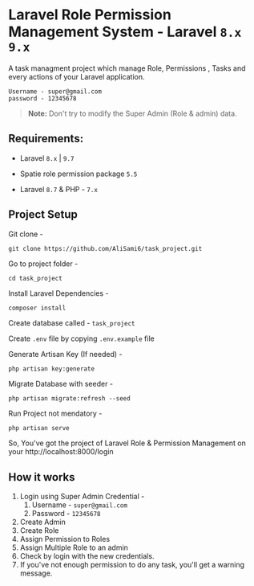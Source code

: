 # Laravel Role Permission Management System - Laravel `8.x` `9.x`

A task  managment project which manage Role, Permissions , Tasks and every actions of your Laravel application. 

```
Username - super@gmail.com
password - 12345678
```
> **Note:** Don't try to modify the Super Admin (Role & admin) data.

## Requirements:
- Laravel `8.x` | `9.7`
- Spatie role permission package  `5.5`




- Laravel `8.7` & PHP - `7.x`


## Project Setup
Git clone -
```console
git clone https://github.com/AliSami6/task_project.git
```

Go to project folder -
```console
cd task_project
```

Install Laravel Dependencies -
```console
composer install
```

Create database called - `task_project`

Create `.env` file by copying `.env.example` file

Generate Artisan Key (If needed) -
```console
php artisan key:generate
```

Migrate Database with seeder -
```console
php artisan migrate:refresh --seed
```

Run Project not mendatory -
```php
php artisan serve
```


So, You've got the project of Laravel Role & Permission Management on your http://localhost:8000/login

## How it works
1. Login using Super Admin Credential -
    1. Username - `super@gmail.com`
    1. Password - `12345678`
2. Create Admin
3. Create Role
4. Assign Permission to Roles
5. Assign Multiple Role to an admin
6. Check by login with the new credentials.
7. If you've not enough permission to do any task, you'll get a warning message.



